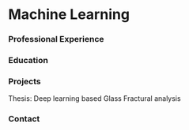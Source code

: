 # Machine Learning

### Professional Experience

### Education

### Projects
Thesis: Deep learning based Glass Fractural analysis

### Contact
